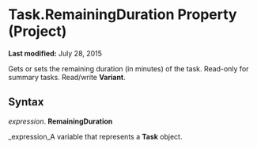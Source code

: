 
# Task.RemainingDuration Property (Project)

 **Last modified:** July 28, 2015

Gets or sets the remaining duration (in minutes) of the task. Read-only for summary tasks. Read/write  **Variant**.

## Syntax

 _expression_. **RemainingDuration**

 _expression_A variable that represents a  **Task** object.

